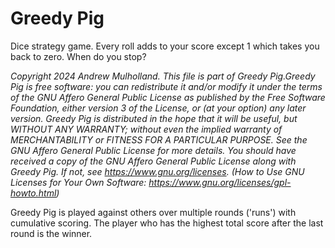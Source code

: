 # Greedy Pig
Dice strategy game. Every roll adds to your score except 1 which takes you back to zero. When do you stop?

<i>Copyright 2024 Andrew Mulholland.
This file is part of Greedy Pig.Greedy Pig is free software: you can redistribute it and/or modify it under the terms of the GNU Affero General Public License as published by the Free Software Foundation, either version 3 of the License, or (at your option) any later version.
Greedy Pig is distributed in the hope that it will be useful, but WITHOUT ANY WARRANTY; without even the implied warranty of MERCHANTABILITY or FITNESS FOR A PARTICULAR PURPOSE. See the GNU Affero General Public License for more details.
You should have received a copy of the GNU Affero General Public License along with Greedy Pig. If not, see https://www.gnu.org/licenses.
(How to Use GNU Licenses for Your Own Software: https://www.gnu.org/licenses/gpl-howto.html)</i>

Greedy Pig is played against others over multiple rounds ('runs') with cumulative scoring. The player who has the highest total score after the last round is the winner.
